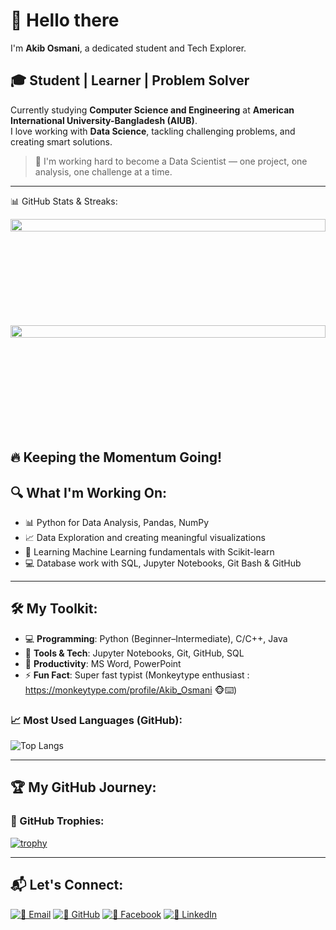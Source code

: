 # 👋 Hello there  
I'm **Akib Osmani**, a dedicated student and Tech Explorer.

## 🎓 Student | Learner | Problem Solver
Currently studying **Computer Science and Engineering** at **American International University-Bangladesh (AIUB)**.  
I love working with **Data Science**, tackling challenging problems, and creating smart solutions.

> 🚀 I'm working hard to become a Data Scientist — one project, one analysis, one challenge at a time.

---
📊 GitHub Stats & Streaks:
<div align="center">
  <div style="display: flex; flex-direction: column; align-items: center; width: 100%;">
    <img src="https://github-readme-stats.vercel.app/api?username=Akib-Osmani&show_icons=true&count_private=true&theme=default&cache_seconds=86400" style="width: 100%; max-width: 100%; min-width: 300px; min-height: 170px;" />
    <img src="https://github-readme-streak-stats.herokuapp.com/?user=Akib-Osmani&theme=default" style="width: 100%; max-width: 100%; min-width: 300px; min-height: 170px;" />
  </div>
</div>

🔥 Keeping the Momentum Going!
---


## 🔍 What I'm Working On:
- 📊 Python for Data Analysis, Pandas, NumPy  
- 📈 Data Exploration and creating meaningful visualizations  
- 🤖 Learning Machine Learning fundamentals with Scikit-learn  
- 💻 Database work with SQL, Jupyter Notebooks, Git Bash & GitHub  

---

## 🛠 My Toolkit:
- 💻 **Programming**: Python (Beginner–Intermediate), C/C++, Java  
- 🔧 **Tools & Tech**: Jupyter Notebooks, Git, GitHub, SQL  
- 📝 **Productivity**: MS Word, PowerPoint  
- ⚡ **Fun Fact**: Super fast typist (Monkeytype enthusiast : https://monkeytype.com/profile/Akib_Osmani 🐵⌨️)

### 📈 Most Used Languages (GitHub):
![Top Langs](https://github-readme-stats.vercel.app/api/top-langs/?username=Akib-Osmani&layout=compact&langs_count=8&theme=default)

---

## 🏆 My GitHub Journey:
### 🏅 GitHub Trophies:
[![trophy](https://github-profile-trophy.vercel.app/?username=Akib-Osmani&theme=onestar&margin-w=10)](https://github.com/ryo-ma/github-profile-trophy)

---

## 📬 Let's Connect:
[![📧 Email](https://img.shields.io/badge/📧%20Email-akibosmani@gmail.com-red?style=flat-square&logo=gmail)](mailto:akibosmani@gmail.com)
[![🐙 GitHub](https://img.shields.io/badge/🐙%20GitHub-Akib--Osmani-black?style=flat-square&logo=github)](https://github.com/Akib-Osmani)
[![📘 Facebook](https://img.shields.io/badge/📘%20Facebook-akibosman02-1877F2?style=flat-square&logo=facebook)](https://www.facebook.com/akibosman02)
[![💼 LinkedIn](https://img.shields.io/badge/💼%20LinkedIn-akib--osmani02-blue?style=flat-square&logo=linkedin)](https://www.linkedin.com/in/akib-osmani02/)
